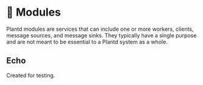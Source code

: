 # 🧩 Modules

Plantd modules are services that can include one or more workers, clients,
message sources, and message sinks. They typically have a single purpose and
are not meant to be essential to a Plantd system as a whole.

## Echo

Created for testing.
